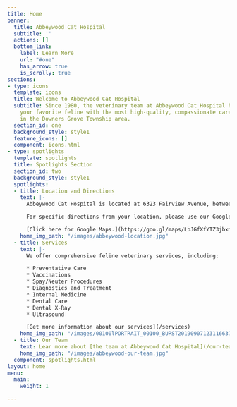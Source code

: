 ```yaml
---
title: Home
banner:
  title: Abbeywood Cat Hospital
  subtitle: ''
  actions: []
  bottom_link:
    label: Learn More
    url: "#one"
    has_arrow: true
    is_scrolly: true
sections:
- type: icons
  template: icons
  title: Welcome to Abbeywood Cat Hospital
  subtitle: Since 1980, the veterinary team at Abbeywood Cat Hospital has provided
    your favorite feline with the most high-quality, compassionate care available
    in the Downers Grove Township area.
  section_id: one
  background_style: style1
  feature_icons: []
  component: icons.html
- type: spotlights
  template: spotlights
  title: Spotlights Section
  section_id: two
  background_style: style1
  spotlights:
  - title: Location and Directions
    text: |-
      Abbeywood Cat Hospital is located at 6323 Fairview Avenue, between 63rd Street and 75th Street, where Downers Grove meets Westmont. This central location is within a convenient 10 minute drive of Naperville, Lisle, Downers Grove, Hinsdale, and Oak Brook.

      For specific directions from your location, please use our Google Maps link below or contact our Westmont veterinary clinic at (630)969-5432.

      [Click here for Google Maps.](https://goo.gl/maps/LbJGfXfYTZ3jbxm66 "Abbeywood Cat Clinic Location")
    home_img_path: "/images/abbeywood-location.jpg"
  - title: Services
    text: |-
      We offer comprehensive feline veterinary services, including:

      * Preventative Care
      * Vaccinations
      * Spay/Neuter Procedures
      * Diagnostics and Treatment
      * Internal Medicine
      * Dental Care
      * Dental X-Ray
      * Ultrasound

      [Get more information about our services](/services)
    home_img_path: "/images/00100lPORTRAIT_00100_BURST20190907123116637_COVER.jpg"
  - title: Our Team
    text: Lear more about [the team at Abbeywood Cat Hospital](/our-team)
    home_img_path: "/images/abbeywood-our-team.jpg"
  component: spotlights.html
layout: home
menu:
  main:
    weight: 1

---
```


